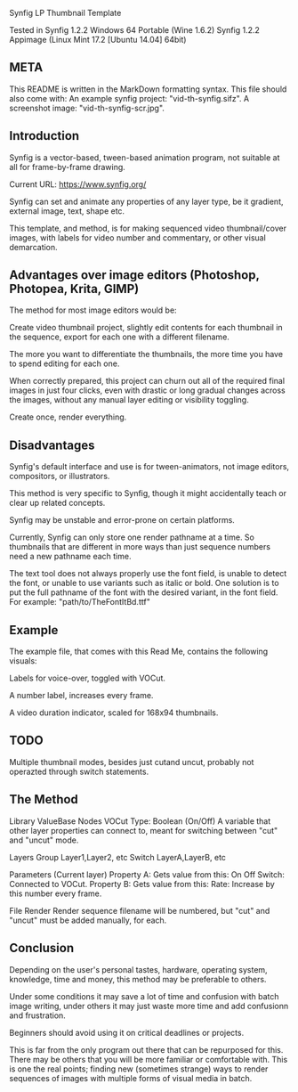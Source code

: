 Synfig LP Thumbnail Template

Tested in
Synfig 1.2.2 Windows 64 Portable (Wine 1.6.2)
Synfig 1.2.2 Appimage (Linux Mint 17.2 [Ubuntu 14.04] 64bit)

META
----
This README is written in the MarkDown formatting syntax.
This file should also come with:
An example synfig project: "vid-th-synfig.sifz".
A screenshot image: "vid-th-synfig-scr.jpg".

Introduction
------------
Synfig is a vector-based, tween-based animation program,
 not suitable at all for frame-by-frame drawing.

Current URL: https://www.synfig.org/

Synfig can set and animate any properties of any layer type,
be it gradient, external image, text, shape etc.

This template, and method, is for making sequenced video
 thumbnail/cover images, with labels for video number and 
 commentary, or other visual demarcation.


Advantages over image editors
(Photoshop, Photopea, Krita, GIMP)
----------------------------------
The method for most image editors would be:

Create video thumbnail project, slightly edit
 contents for each thumbnail in the sequence,
 export for each one with a different filename.

The more you want to differentiate the thumbnails,
 the more time you have to spend editing for each one.

When correctly prepared, this project can churn
 out all of the required final images in just four clicks,
 even with drastic or long gradual changes across the images,
 without any manual layer editing or visibility toggling.

Create once, render everything.


Disadvantages
-------------
Synfig's default interface and use is for tween-animators,
not image editors, compositors, or illustrators.

This method is very specific to Synfig, though it
might accidentally teach or clear up related concepts.

Synfig may be unstable and error-prone on certain platforms.

Currently, Synfig can only store one render pathname at a time.
So thumbnails that are different in more ways than just
sequence numbers need a new pathname each time.

The text tool does not always properly use the font field,
is unable to detect the font, or unable to use variants such
as italic or bold. One solution is to put the full pathname
of the font with the desired variant, in the font field.
For example: "path/to/TheFontItBd.ttf"

Example
-------
The example file, that comes with this Read Me,
contains the following visuals:

Labels for voice-over, toggled with VOCut.

A number label, increases every frame.

A video duration indicator, scaled for 168x94 thumbnails.


TODO
----
Multiple thumbnail modes, besides just cutand uncut,
probably not operazted through switch statements.


The Method
----------
Library
  ValueBase Nodes
    VOCut
      Type: Boolean (On/Off)
      A variable that other layer
      properties can connect to,
      meant for switching between
      "cut" and "uncut" mode.

Layers
  Group
    Layer1,Layer2, etc
  Switch
    LayerA,LayerB, etc

Parameters (Current layer)
  Property A:
    Gets value from this:
      On
      Off
      Switch: Connected to VOCut.
  Property B:
    Gets value from this:
      Rate: Increase by this number every frame.
    
File
  Render
    Render sequence filename will be
    numbered, but "cut" and "uncut"
    must be added manually, for each.


Conclusion
----------
Depending on the user's personal tastes, hardware, operating
 system, knowledge, time and money, this method may be
 preferable to others.

Under some conditions it may save a lot of time and confusion
 with batch image writing, under others it may just waste more
 time and add confusionn and frustration.

Beginners should avoid using it on critical deadlines or
 projects.

This is far from the only program out there that can be
 repurposed for this. There may be others that you will be
 more familiar or comfortable with. This is one the real
 points; finding new (sometimes strange) ways to render
 sequences of images with multiple forms of visual media
 in batch.
